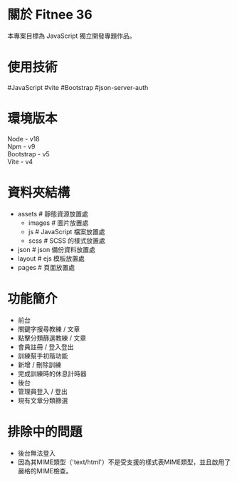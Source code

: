 # 關於 Fitnee 36

本專案目標為 JavaScript 獨立開發專題作品。

# 使用技術

#JavaScript #vite #Bootstrap #json-server-auth

# 環境版本

Node - v18  
Npm - v9  
Bootstrap - v5  
Vite - v4

# 資料夾結構

- assets # 靜態資源放置處
  - images # 圖片放置處
  - js # JavaScript 檔案放置處
  - scss # SCSS 的樣式放置處
- json # json 備份資料放置處
- layout # ejs 模板放置處
- pages # 頁面放置處

# 功能簡介

- 前台
 - 關鍵字搜尋教練 / 文章
 - 點擊分類篩選教練 / 文章
 - 會員註冊 / 登入登出
 - 訓練幫手初階功能
 - 新增 / 刪除訓練
 - 完成訓練時的休息計時器
- 後台
 - 管理員登入 / 登出
 - 現有文章分類篩選

# 排除中的問題
- 後台無法登入
 - 因為其MIME類型（'text/html'）不是受支援的樣式表MIME類型，並且啟用了嚴格的MIME檢查。
